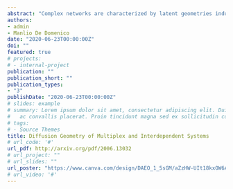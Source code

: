 ```yaml
---
abstract: "Complex networks are characterized by latent geometries induced by their topology or by the dynamics on the top of them. In the latter case, different network-driven processes induce distinct geometric features that can be captured by adequate metrics. Random walks, a proxy for a broad spectrum of processes, from simple contagion to metastable synchronization and consensus, have been recently used in [Phys. Rev. Lett. 118, 168301 (2017)] to define the class of diffusion geometry and pinpoint the functional mesoscale organization of complex networks from a genuine geometric perspective. Here, we firstly extend this class to families of distinct random walk dynamics -- including local and non-local information -- on the top of multilayer networks -- a paradigm for biological, neural, social, transportation, biological and financial systems -- overcoming limitations such as the presence of isolated nodes and disconnected components, typical of real-world networks. Secondly, we characterize the multilayer diffusion geometry of synthetic and empirical systems, highlighting the role played by different random search dynamics in shaping the geometric features of the corresponding diffusion manifolds."
authors:
- admin
- Manlio De Domenico
date: "2020-06-23T00:00:00Z"
doi: ""
featured: true
# projects:
# - internal-project
publication: ""
publication_short: ""
publication_types:
- "3"
publishDate: "2020-06-23T00:00:00Z"
# slides: example
# summary: Lorem ipsum dolor sit amet, consectetur adipiscing elit. Duis posuere tellus
#   ac convallis placerat. Proin tincidunt magna sed ex sollicitudin condimentum.
# tags:
# - Source Themes
title: Diffusion Geometry of Multiplex and Interdependent Systems
# url_code: '#'
url_pdf: http://arxiv.org/pdf/2006.13032
# url_project: ""
# url_slides: ""
url_poster: "https://www.canva.com/design/DAEO_1_5sGM/aZzHW-UIt18kxOW6Am-zzQ/view?utm_campaign=designshare&utm_source=sharebutton"
# url_video: '#'
---
```

